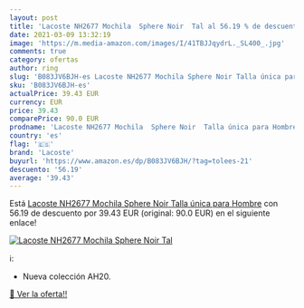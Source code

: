 ```yaml
---
layout: post
title: 'Lacoste NH2677 Mochila  Sphere Noir  Tal al 56.19 % de descuento'
date: 2021-03-09 13:32:19
image: 'https://m.media-amazon.com/images/I/41TBJJqydrL._SL400_.jpg'
comments: true
category: ofertas
author: ring
slug: 'B083JV6BJH-es Lacoste NH2677 Mochila Sphere Noir Talla única para Hombre'
sku: 'B083JV6BJH-es'
actualPrice: 39.43 EUR
currency: EUR
price: 39.43
comparePrice: 90.0 EUR
prodname: 'Lacoste NH2677 Mochila  Sphere Noir  Talla única para Hombre'
country: 'es'
flag: '🇪🇸'
brand: 'Lacoste'
buyurl: 'https://www.amazon.es/dp/B083JV6BJH/?tag=tolees-21'
descuento: '56.19'
average: '39.43'
---
```


Está [Lacoste NH2677 Mochila  Sphere Noir  Talla única para Hombre](https://www.amazon.es/dp/B083JV6BJH/?tag=tolees-21) con 56.19 de descuento por 39.43 EUR (original: 90.0 EUR) en el siguiente enlace!

[![Lacoste NH2677 Mochila  Sphere Noir  Tal](https://m.media-amazon.com/images/I/41TBJJqydrL._SL400_.jpg)](https://www.amazon.es/dp/B083JV6BJH/?tag=tolees-21)

ℹ️:

- Nueva colección AH20.

[🛒 Ver la oferta!!](https://www.amazon.es/dp/B083JV6BJH/?tag=tolees-21)

